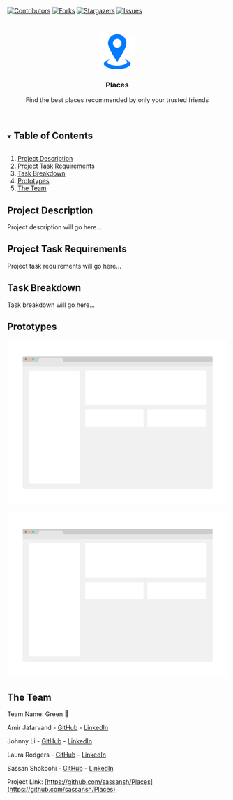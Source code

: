 <!-- Using README template from: https://github.com/othneildrew/Best-README-Template -->

[![Contributors][contributors-shield]][contributors-url]
[![Forks][forks-shield]][forks-url]
[![Stargazers][stars-shield]][stars-url]
[![Issues][issues-shield]][issues-url]


<!-- PROJECT LOGO -->
<br />
<p align="center">
  <a href="https://github.com/sassansh/Places">
    <img src="images/logo.png" alt="Logo" width="80" height="80">
  </a>

  <h3 align="center">Places</h3>

  <p align="center">
    Find the best places recommended by only your trusted friends
    <br />
    <br />
  </p>
</p>



<!-- TABLE OF CONTENTS -->
<details open="open">
  <summary><h2 style="display: inline-block">Table of Contents</h2></summary>
  <ol>
    <li>
      <a href="#project-description">Project Description</a>
    </li>
    <li>
      <a href="#project-task-requirements">Project Task Requirements</a>
    </li>
    <li>
      <a href="#task-breakdown">Task Breakdown</a>
    </li>
    <li>
      <a href="#prototypes">Prototypes</a>
    </li>
    <li><a href="#the-team">The Team</a></li>
  </ol>
</details>



<!-- PROJECT DESCRIPTION -->
## Project Description 

Project description will go here...


<!-- PROJECT TASK REQUIREMENTS -->
## Project Task Requirements 

Project task requirements will go here...


<!-- TASK BREAKDOWN -->
## Task Breakdown 

Task breakdown will go here...


<!-- PROTOTYPES -->
## Prototypes 

![Prototype Sketch #1][prototype1]

![Prototype Sketch #2][prototype2]

<!-- THE TEAM -->
## The Team

Team Name: Green 🍃

Amir Jafarvand - [GitHub](https://github.com/amirjfr) - [LinkedIn](https://www.linkedin.com/in/amir-jafarvand/)

Johnny Li - [GitHub](https://github.com/johnnybcs) - [LinkedIn](https://www.linkedin.com/in/johnny-li-ubc/)

Laura Rodgers - [GitHub](https://github.com/laurarodgers) - [LinkedIn](https://www.linkedin.com/in/rodgerslaura/)

Sassan Shokoohi - [GitHub](https://github.com/sassansh) - [LinkedIn](https://www.linkedin.com/in/sassanshokoohi/)

Project Link: [https://github.com/sassansh/Places](https://github.com/sassansh/Places)





<!-- MARKDOWN LINKS & IMAGES -->
<!-- https://www.markdownguide.org/basic-syntax/#reference-style-links -->
[contributors-shield]: https://img.shields.io/github/contributors/sassansh/Places.svg?style=for-the-badge
[contributors-url]: https://github.com/sassansh/Places/graphs/contributors
[forks-shield]: https://img.shields.io/github/forks/sassansh/Places.svg?style=for-the-badge
[forks-url]: https://github.com/sassansh/Places/network/members
[stars-shield]: https://img.shields.io/github/stars/sassansh/Places.svg?style=for-the-badge
[stars-url]: https://github.com/sassansh/Places/stargazers
[issues-shield]: https://img.shields.io/github/issues/sassansh/Places.svg?style=for-the-badge
[issues-url]: https://github.com/sassansh/Places/issues
[prototype1]: images/prototype1.png
[prototype2]: images/prototype2.png

